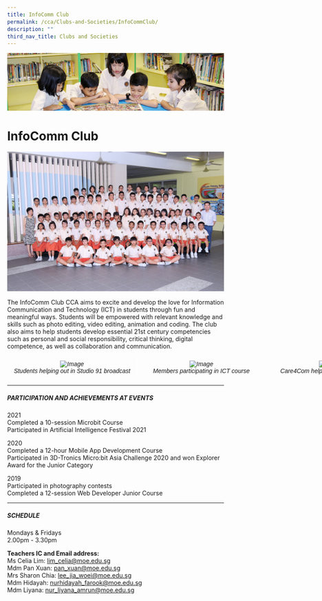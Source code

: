 ```yaml
---
title: InfoComm Club
permalink: /cca/Clubs-and-Societies/InfoCommClub/
description: ""
third_nav_title: Clubs and Societies
---
```

![](/images/banner.gif)

  
# InfoComm Club

![](/images/INFOCOMM%20CLUB_0301A%20FORMAL.jpeg)

The InfoComm Club CCA aims to excite and develop the love for Information Communication and Technology (ICT) in students through fun and meaningful ways. Students will be empowered with relevant knowledge and skills such as photo editing, video editing, animation and coding. The club also aims to help students develop essential 21st century competencies such as personal and social responsibility, critical thinking, digital competence, as well as collaboration and communication.

<style type="text/css">
.tg  {border-collapse:collapse;border-spacing:0;}
.tg td{border-color:black;border-style:solid;border-width:1px;font-family:Arial, sans-serif;font-size:14px;
  overflow:hidden;padding:10px 5px;word-break:normal;}
.tg th{border-color:black;border-style:solid;border-width:1px;font-family:Arial, sans-serif;font-size:14px;
  font-weight:normal;overflow:hidden;padding:10px 5px;word-break:normal;}
.tg .tg-4r87{border-color:#ffffff;font-style:italic;text-align:center;vertical-align:top}
</style>
<table class="tg" style="undefined;table-layout: fixed; width: 903px">
<colgroup>
<col style="width: 301px">
<col style="width: 301px">
<col style="width: 301px">
</colgroup>
<thead>
  <tr>
    <td class="tg-4r87"><img src="https://junyuanpri-moe-edu-sg-admin.cwp.sg/qql/slot/u499/CCA/Pic%202(pupils%20helping%20out%20in%20Studio%2091%20broadcast).JPG" alt="Image" width="300" height="225"><br>Students helping out in Studio 91 broadcast</td>
    <td class="tg-4r87"><img src="https://junyuanpri-moe-edu-sg-admin.cwp.sg/qql/slot/u499/2020/CCA/members%20participating%20in%20ICT%20course.jpg" alt="Image" width="300" height="225"><br><span style="font-weight:400;font-style:italic">Members participating in ICT course</span></td>
    <td class="tg-4r87"><img src="https://junyuanpri-moe-edu-sg-admin.cwp.sg/qql/slot/u499/CCA/PIC%204.JPG" alt="Image" width="300" height="225"><br>Care4Com helping in safe commuting</td>
  </tr>
</thead>
</table>

---

##### **PARTICIPATION AND ACHIEVEMENTS AT EVENTS**

2021<br>
Completed a 10-session Microbit Course<br>
Participated in Artificial Intelligence Festival 2021

  

2020  <br>
Completed a 12-hour Mobile App Development Course<br>
Participated in 3D-Tronics Micro:bit Asia Challenge 2020 and won Explorer Award for the Junior Category

  

2019<br>
Participated in photography contests<br>
Completed a 12-session Web Developer Junior Course

---

##### **SCHEDULE**  

Mondays &amp; Fridays&nbsp;<br>
2.00pm - 3.30pm

  

**Teachers IC and Email address:**<br>
Ms Celia Lim:&nbsp;[lim\_celia@moe.edu.sg](mailto:lim_celia@moe.edu.sg)<br>
Mdm Pan Xuan:&nbsp;[pan\_xuan@moe.edu.sg](mailto:pan_xuan@moe.edu.sg)<br>
Mrs Sharon Chia:&nbsp;[lee\_jia\_woei@moe.edu.sg](mailto:lee_jia_woei@moe.edu.sg)<br>
Mdm Hidayah:&nbsp;[nurhidayah\_farook@moe.edu.sg](mailto:nurhidayah_farook@moe.edu.sg)  <br>
Mdm Liyana:&nbsp;[nur\_liyana\_amrun@moe.edu.sg](mailto:nur_liyana_amrun@moe.edu.sg)